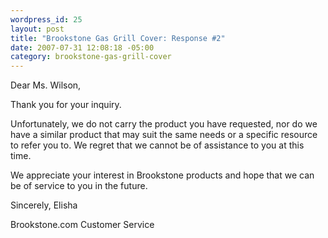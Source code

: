 ```yaml
--- 
wordpress_id: 25
layout: post
title: "Brookstone Gas Grill Cover: Response #2"
date: 2007-07-31 12:08:18 -05:00
category: brookstone-gas-grill-cover
---
```

Dear Ms. Wilson,

Thank you for your inquiry.

Unfortunately, we do not carry the product you have requested, nor do we have a similar product that may suit the same needs or a specific resource to refer you to. We regret that we cannot be of assistance to you at this time.

We appreciate your interest in Brookstone products and hope that we can be of service to you in the future.

Sincerely,
Elisha

Brookstone.com Customer Service
